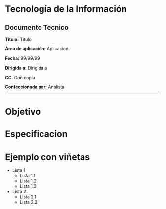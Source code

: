 # Tecnología de la Información
## Documento Tecnico

**Título:** Titulo

**Área de aplicación:**	Aplicacion

**Fecha:** 99/99/99

**Dirigida a:**	Dirigida a

**CC.**	Con copia

**Confeccionada por:** Analista

***

# Objetivo

# Especificacion

# Ejemplo con viñetas

* Lista 1
  * Lista 1.1
  * Lista 1.2
  * Lista 1.3
* Lista 2
  * Lista 2.1
  * Lista 2.2
